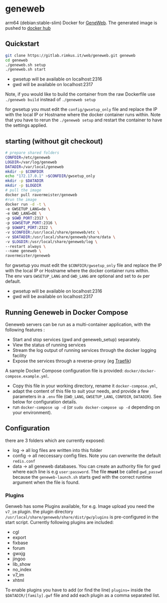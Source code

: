 # geneweb
arm64 (debian:stable-slim) Docker for [GeneWeb](https://github.com/geneweb/geneweb "Geneweb Repository").
The generated image is pushed to [docker hub](https://hub.docker.com/r/ravermeister/geneweb)  

## Quickstart
```bash
git clone https://gitlab.rimkus.it/web/geneweb.git geneweb
cd geneweb
./geneweb.sh setup
./geneweb.sh start
```
*  gwsetup will be available on localhost:2316
*  gwd will be available on localhost:2317

Note, if you would like to build the container from the raw Dockerfile use 
`./geneweb build` instead of `./geneweb setup`

for gwsetup you must edit the `config/gwsetup_only` file and 
replace the IP with the local IP or Hostname where the docker container runs within.
Note that you have to rerun the `./geneweb setup` and restart the container to have the settings applied.

## starting (without git checkout)
```bash
# prepare shared folders
CONFDIR=/etc/geneweb
LOGDIR=/var/log/geneweb
DATADIR=/var/local/geneweb
mkdir -p $CONFDIR
echo "172.17.0.1" >$CONFDIR/gwsetup_only
mkdir -p $DATADIR
mkdir -p $LOGDIR
# pull the image
docker pull ravermeister/geneweb
#run the image
docker run -d -t \
-e GWSETUP_LANG=de \
-e GWD_LANG=DE \
-p $GWD_PORT:2317 \
-p $GWSETUP_PORT:2316 \
-p $GWAPI_PORT:2322 \
-v $CONFDIR:/usr/local/share/geneweb/etc \
-v $DATADIR:/usr/local/share/geneweb/share/data \
-v $LOGDIR:/usr/local/share/geneweb/log \
--restart always \
--name geneweb \
ravermeister/geneweb
```

for gwsetup you must edit the `$CONFDIR/gwsetup_only` file and 
replace the IP with the local IP or Hostname where the docker container runs within.  
The env vars `GWSETUP_LANG` and `GWD_LANG` are optional and set to `de` per default.

*  gwsetup will be available on localhost:2316
*  gwd will be available on localhost:2317

## Running Geneweb in Docker Compose

Geneweb servers can be run as a multi-container application, with the following features :
- Start and stop services (gwd and geneweb_setup) separately.
- View the status of running services
- Stream the log output of running services through the docker logging facility
- Expose the services through a reverse-proxy (eg [Traefik](https://doc.traefik.io/traefik/))

A sample Docker Compose configuration file is provided: `docker/docker-compose.example.yml`.
- Copy this file in your working directory, rename it `docker-compose.yml`, 
- adapt the content of this file to suit your needs, and provide a few parameters in a `.env` file (`GWD_LANG`, `GWSETUP_LANG`, `CONFDIR`, `DATADIR`). See below for configuration details.
- run `docker-compose up -d` (or `sudo docker-compose up -d` depending on your environment).

## Configuration
there are 3 folders which are currently exposed:
*  log -> all log files are written into this folder
*  config -> all neccessary config files. Note you can overwrite the default `redis.conf` 
*  data -> all geneweb databases. You can create an authority file for gwd where each line is e.g `user:password`. 
The file __must__ be called `gwd_passwd` because the `geneweb-launch.sh` 
starts gwd with the correct runtime argument when the file is found.

### Plugins
Genweb has some Plugins available, for e.g. Image upload you need the `v7_im` plugin.
the plugin directory `/usr/local/share/geneweb/share/dist/gw/plugins` is pre-configured in the start script.
Currently following plugins are included:
- cgl
- export
- fixbase
- forum
- gwxjg
- jingoo
- lib_show
- no_index
- v7_im
- xhtml

To enable plugins you have to add (or find the line) `plugins=` inside the `$DATADIR/[family].gwf` file
and add each plugin as a comma separated list.
